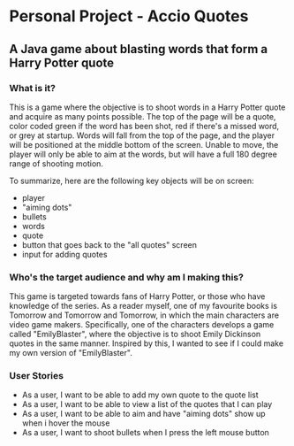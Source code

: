 # Personal Project - Accio Quotes
## A Java game about blasting words that form a Harry Potter quote

### What is it?
This is a game where the objective is to shoot words in a Harry Potter quote and acquire as many
points possible. The top of the page will be a quote, color coded green if the word 
has been shot, red if there's a missed word, or grey at startup. Words will fall from
the top of the page, and the player will be positioned at the middle bottom of the screen.
Unable to move, the player will only be able to aim at the words, but will have a full 180
degree range of shooting motion.

To summarize, here are the following key objects will be on screen:
- player
- "aiming dots"
- bullets
- words
- quote
- button that goes back to the "all quotes" screen
- input for adding quotes

### Who's the target audience and why am I making this?
This game is targeted towards fans of Harry Potter, or those who have knowledge of the series. As a reader 
myself, one of my favourite books is Tomorrow and Tomorrow and Tomorrow, in which the main characters are 
video game makers. Specifically, one of the characters develops a game called "EmilyBlaster", where the 
objective is to shoot Emily Dickinson quotes in the same manner. Inspired by this, I wanted to see if I 
could make my own version of "EmilyBlaster".

### User Stories
- As a user, I want to be able to add my own quote to the quote list
- As a user, I want to be able to view a list of the quotes that I can play
- As a user, I want to be able to aim and have "aiming dots" show up when i hover the mouse
- As a user, I want to shoot bullets when I press the left mouse button